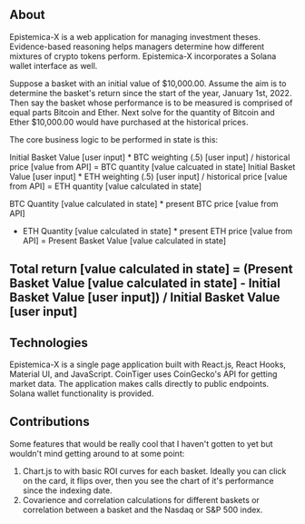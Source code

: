 ## About
Epistemica-X is a web application for managing investment theses. Evidence-based reasoning helps managers determine how different mixtures of crypto tokens perform. Epistemica-X incorporates a Solana wallet interface as well.

Suppose a basket with an initial value of $10,000.00. Assume the aim is to determine the basket's return since the start of the year, January 1st, 2022. Then say the basket whose performance is to be measured is comprised of equal parts Bitcoin and Ether. Next solve for the quantity of Bitcoin and Ether $10,000.00 would have purchased at the historical prices. 

The core business logic to be performed in state is this: 

Initial Basket Value [user input] * BTC weighting (.5) [user input] / historical price [value from API] = BTC quantity [value calcuated in state]
Initial Basket Value [user input] * ETH weighting (.5) [user input] / historical price [value from API] = ETH quantity [value calculated in state]

BTC Quantity [value calculated in state] * present BTC price [value from API]
+ ETH Quantity [value calculated in state] * present ETH price [value from API]
= Present Basket Value [value calculated in state]

Total return [value calculated in state] = (Present Basket Value [value calculated in state] - Initial Basket Value [user input]) / Initial Basket Value [user input]
-------
## Technologies
Epistemica-X is a single page application built with React.js, React Hooks, Material UI, and JavaScript. CoinTiger uses CoinGecko's API for getting market data. The application makes calls directly to public endpoints. Solana wallet functionality is provided. 

## Contributions
Some features that would be really cool that I haven't gotten to yet but wouldn't mind getting around to at some point:

1. Chart.js to with basic ROI curves for each basket. Ideally you can click on the card, it flips over, then you see the chart of it's performance since the indexing date.
2. Covarience and correlation calculations for different baskets or correlation between a basket and the Nasdaq or S&P 500 index.

